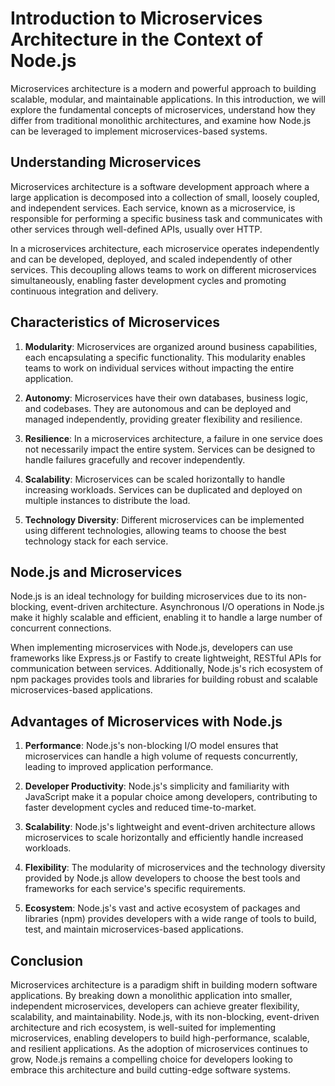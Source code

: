 # Introduction to Microservices Architecture in the Context of Node.js

Microservices architecture is a modern and powerful approach to building scalable, modular, and maintainable applications. In this introduction, we will explore the fundamental concepts of microservices, understand how they differ from traditional monolithic architectures, and examine how Node.js can be leveraged to implement microservices-based systems.

## Understanding Microservices

Microservices architecture is a software development approach where a large application is decomposed into a collection of small, loosely coupled, and independent services. Each service, known as a microservice, is responsible for performing a specific business task and communicates with other services through well-defined APIs, usually over HTTP.

In a microservices architecture, each microservice operates independently and can be developed, deployed, and scaled independently of other services. This decoupling allows teams to work on different microservices simultaneously, enabling faster development cycles and promoting continuous integration and delivery.

## Characteristics of Microservices

1. **Modularity**: Microservices are organized around business capabilities, each encapsulating a specific functionality. This modularity enables teams to work on individual services without impacting the entire application.

2. **Autonomy**: Microservices have their own databases, business logic, and codebases. They are autonomous and can be deployed and managed independently, providing greater flexibility and resilience.

3. **Resilience**: In a microservices architecture, a failure in one service does not necessarily impact the entire system. Services can be designed to handle failures gracefully and recover independently.

4. **Scalability**: Microservices can be scaled horizontally to handle increasing workloads. Services can be duplicated and deployed on multiple instances to distribute the load.

5. **Technology Diversity**: Different microservices can be implemented using different technologies, allowing teams to choose the best technology stack for each service.

## Node.js and Microservices

Node.js is an ideal technology for building microservices due to its non-blocking, event-driven architecture. Asynchronous I/O operations in Node.js make it highly scalable and efficient, enabling it to handle a large number of concurrent connections.

When implementing microservices with Node.js, developers can use frameworks like Express.js or Fastify to create lightweight, RESTful APIs for communication between services. Additionally, Node.js's rich ecosystem of npm packages provides tools and libraries for building robust and scalable microservices-based applications.

## Advantages of Microservices with Node.js

1. **Performance**: Node.js's non-blocking I/O model ensures that microservices can handle a high volume of requests concurrently, leading to improved application performance.

2. **Developer Productivity**: Node.js's simplicity and familiarity with JavaScript make it a popular choice among developers, contributing to faster development cycles and reduced time-to-market.

3. **Scalability**: Node.js's lightweight and event-driven architecture allows microservices to scale horizontally and efficiently handle increased workloads.

4. **Flexibility**: The modularity of microservices and the technology diversity provided by Node.js allow developers to choose the best tools and frameworks for each service's specific requirements.

5. **Ecosystem**: Node.js's vast and active ecosystem of packages and libraries (npm) provides developers with a wide range of tools to build, test, and maintain microservices-based applications.

## Conclusion

Microservices architecture is a paradigm shift in building modern software applications. By breaking down a monolithic application into smaller, independent microservices, developers can achieve greater flexibility, scalability, and maintainability. Node.js, with its non-blocking, event-driven architecture and rich ecosystem, is well-suited for implementing microservices, enabling developers to build high-performance, scalable, and resilient applications. As the adoption of microservices continues to grow, Node.js remains a compelling choice for developers looking to embrace this architecture and build cutting-edge software systems.
